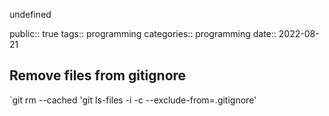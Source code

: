 undefined

public:: true
tags:: programming 
categories:: programming
date:: 2022-08-21


## Remove files from gitignore

`git rm --cached 'git ls-files -i -c --exclude-from=.gitignore'
